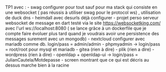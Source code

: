 TP1 avec : 
    - swag configurer pour tout sauf pour ma stack qui consiste en une websocket ( pas réussis à utiliser swag pour le protocol ws) , utilisation de duck dns
    - heimdall avec desurls déjà configurer
    - projet perso serveur websocket de message en dart testé via le site https://websocketking.com/ avec l'url ws://localhost:8080 ( se lance grâce à un dockerfile que je compte faire évoluer plus tard quand je voudrais avoir une persistence des messages surement avec un mongodb)
    - nextcloud configurer avec mariadb comme db. login/pass = admin/admin
    - phpmyadmin -> login/pass = root/root pour mysql et mariadb
    - gitea (rien à dire)
    - plik (rien a dire)
    - wordpress (rien à dire)
    - openldap + openldap-ui -> login/pass = JulianCautela/Motdepasse
    - screen montrant que ce qui est décris au dessus marche bien à la racine



